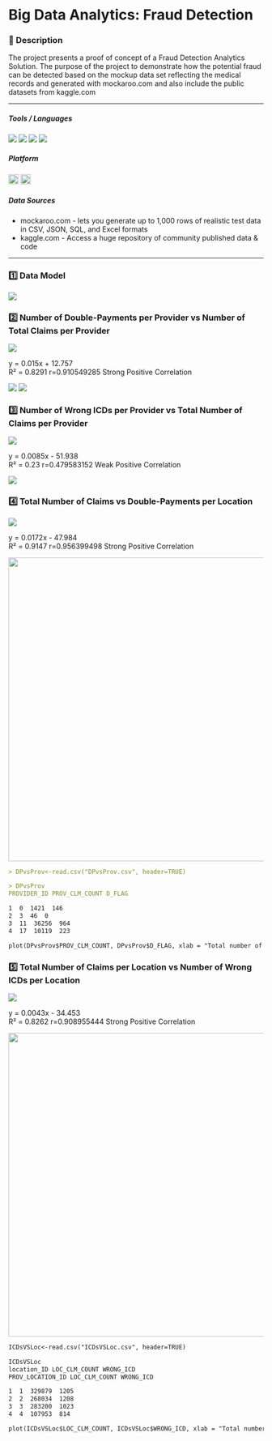 # Big Data Analytics: Fraud Detection

### 📝 Description 
The project presents a proof of concept of a Fraud Detection Analytics Solution. The purpose of the project to demonstrate how the potential fraud can be detected based on the mockup data set reflecting the medical records and generated with mockaroo.com and also include the public datasets from kaggle.com 

-----

##### Tools / Languages  
<img src="https://img.shields.io/badge/MySQL-005C84?logo=MySQL&logoColor=white" /> <img src="https://img.shields.io/badge/SQL-c64646?logo=sqlserver&logoColor=black" /> <img src="https://img.shields.io/badge/R-276DC3?logo=r&logoColor=white" /> <img src="https://img.shields.io/badge/Microsoft_Excel-217346?logo=r&logoColor=white" /> 



##### Platform 
<img height="20" src="https://img.shields.io/badge/MS DOS-000000?logo=dos&logoColor=white" /> <img height="20" src="https://img.shields.io/badge/Windows-0078D6?logo=windows&logoColor=white" /> 



##### Data Sources  
- mockaroo.com - lets you generate up to 1,000 rows of realistic test data in CSV, JSON, SQL, and Excel formats
- kaggle.com - Access a huge repository of community published data & code

-----

### 1️⃣ Data Model

<img src="https://github.com/vzolotar/Big-Data-Analytics-Fraud-Detection/blob/main/images/data_model.jpg" >



### 2️⃣ Number of Double-Payments per Provider vs Number of Total Claims per Provider
<img src="https://github.com/vzolotar/Big-Data-Analytics-Fraud-Detection/blob/main/images/double_pay.jpg" >

y = 0.015x + 12.757  
R² = 0.8291
r=0.910549285
Strong Positive Correlation

<img src="https://github.com/vzolotar/Big-Data-Analytics-Fraud-Detection/blob/main/images/double_pay1.jpg" >

<img src="https://github.com/vzolotar/Big-Data-Analytics-Fraud-Detection/blob/main/images/r1.JPG" >



### 3️⃣ Number of Wrong ICDs per Provider vs Total Number of Claims per Provider
<img src="https://github.com/vzolotar/Big-Data-Analytics-Fraud-Detection/blob/main/images/icds.jpg" >

y = 0.0085x - 51.938  
R² = 0.23
r=0.479583152
Weak Positive Correlation

<img src="https://github.com/vzolotar/Big-Data-Analytics-Fraud-Detection/blob/main/images/r2.JPG" >



### 4️⃣ Total Number of Claims vs Double-Payments per Location

<img src="https://github.com/vzolotar/Big-Data-Analytics-Fraud-Detection/blob/main/images/claims.jpg" >

y = 0.0172x - 47.984  
R² = 0.9147
r=0.956399498
Strong Positive Correlation

<img src="https://github.com/vzolotar/Big-Data-Analytics-Fraud-Detection/blob/main/images/r3.JPG" width="720" height="600">

````markdown
> DPvsProv<-read.csv("DPvsProv.csv", header=TRUE)

> DPvsProv
PROVIDER_ID PROV_CLM_COUNT D_FLAG

1  0  1421  146
2  3  46  0
3  11  36256  964
4  17  10119  223

plot(DPvsProv$PROV_CLM_COUNT, DPvsProv$D_FLAG, xlab = "Total number of claims per provider", ylab = "number of double-payments per provider", pch = 16, cex = 1.3, col = "blue")
````



### 5️⃣ Total Number of Claims per Location vs Number of Wrong ICDs per Location

<img src="https://github.com/vzolotar/Big-Data-Analytics-Fraud-Detection/blob/main/images/loc.jpg" >

y = 0.0043x - 34.453  
R² = 0.8262
r=0.908955444
Strong Positive Correlation

<img src="https://github.com/vzolotar/Big-Data-Analytics-Fraud-Detection/blob/main/images/r4.JPG"  width="750" height="600">

````markdown
ICDsVSLoc<-read.csv("ICDsVSLoc.csv", header=TRUE)

ICDsVSLoc
location_ID LOC_CLM_COUNT WRONG_ICD
PROV_LOCATION_ID LOC_CLM_COUNT WRONG_ICD

1  1  329879  1205
2  2  268034  1208
3  3  283200  1023
4  4  107953  814

plot(ICDsVSLoc$LOC_CLM_COUNT, ICDsVSLoc$WRONG_ICD, xlab = "Total number of claims per location", ylab = "Number of Wrong ICDs per location", pch = 16, cex = 1.3, col = "blue")

````
